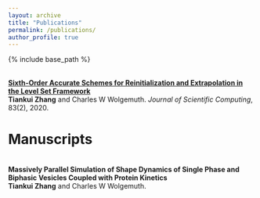 ```yaml
---
layout: archive
title: "Publications"
permalink: /publications/
author_profile: true
---
```


{% include base_path %}



<br><b>[Sixth-Order Accurate Schemes for Reinitialization and Extrapolation in the Level Set Framework](https://tiankuizhang.github.io/publications/zhang2020sixth)</b><br>
<b>Tiankui Zhang</b> and Charles W Wolgemuth. <i>Journal of Scientific Computing</i>, 83(2), 2020.

# Manuscripts

<br><b> Massively Parallel Simulation of Shape Dynamics of Single Phase and Biphasic Vesicles Coupled with Protein Kinetics</b><br>
<b>Tiankui Zhang</b> and Charles W Wolgemuth. 